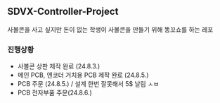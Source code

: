 ## SDVX-Controller-Project
사볼콘을 사고 싶지만 돈이 없는 학생이 사볼콘을 만들기 위해 똥꼬쇼를 하는 레포

### 진행상황
* 사볼콘 상판 제작 완료 (24.8.3.)
* 메인 PCB, 엔코더 거치용 PCB 제작 완료 (24.8.5.)
* PCB 주문 (24.8.5.) / 설계 한번 잘못해서 5$ 날림 ㅅㅂ
* PCB 전자부품 주문(24.8.6.)